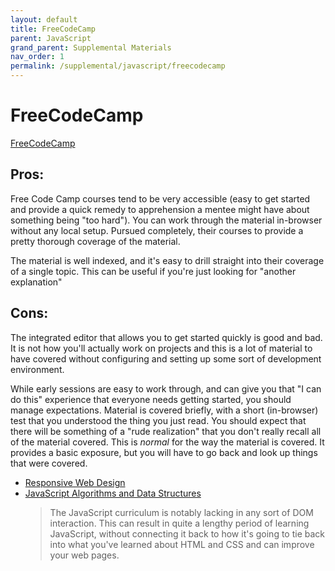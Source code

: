 ```yaml
---
layout: default
title: FreeCodeCamp
parent: JavaScript
grand_parent: Supplemental Materials
nav_order: 1
permalink: /supplemental/javascript/freecodecamp
---
```


# FreeCodeCamp

<a href="https://www.freecodecamp.org" target="_blank" class="external">FreeCodeCamp</a>

## Pros:

Free Code Camp courses tend to be very accessible (easy to get started and provide a
quick remedy to apprehension a mentee might have about something being
"too hard"). You can work through the material in-browser without any local setup.
Pursued completely, their courses to provide a pretty thorough coverage of the material.

The material is well indexed, and it's easy to drill straight into their coverage
of a single topic. This can be useful if you're just looking for "another explanation"

## Cons:

The integrated editor that allows you to get started quickly is good and bad. It
is not how you'll actually work on projects and this is a lot of material to
have covered without configuring and setting up some sort of development environment.

While early sessions are easy to work through, and can give you that "I can do this"
experience that everyone needs getting started, you should manage expectations. Material
is covered briefly, with a short (in-browser) test that you understood the thing you just read.
You should expect that there will be something of a "rude realization" that you don't
really recall all of the material covered. This is _normal_ for the way the material is covered.
It provides a basic exposure, but you will have to go back and look up things that were
covered.

- <a href="https://www.freecodecamp.org/learn/responsive-web-design/" target="_blank" class="external">Responsive Web Design</a>
- <a href="https://www.freecodecamp.org/learn/javascript-algorithms-and-data-structures/" target="_blank" class="external">JavaScript Algorithms and Data Structures</a>
  > The JavaScript curriculum is notably lacking in any sort of DOM interaction. This can result
  > in quite a lengthy period of learning JavaScript, without connecting it back to
  > how it's going to tie back into what you've learned about HTML and CSS and can improve
  > your web pages.
